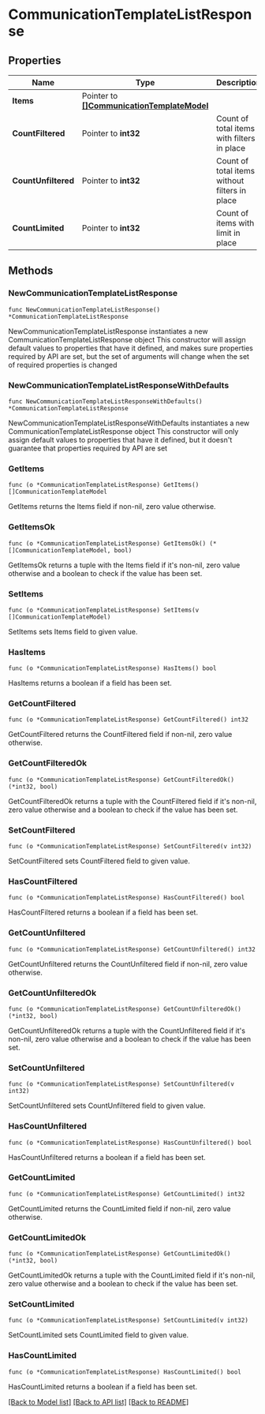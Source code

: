 # CommunicationTemplateListResponse

## Properties

Name | Type | Description | Notes
------------ | ------------- | ------------- | -------------
**Items** | Pointer to [**[]CommunicationTemplateModel**](CommunicationTemplateModel.md) |  | [optional] 
**CountFiltered** | Pointer to **int32** | Count of total items with filters in place | [optional] 
**CountUnfiltered** | Pointer to **int32** | Count of total items without filters in place | [optional] 
**CountLimited** | Pointer to **int32** | Count of items with limit in place | [optional] 

## Methods

### NewCommunicationTemplateListResponse

`func NewCommunicationTemplateListResponse() *CommunicationTemplateListResponse`

NewCommunicationTemplateListResponse instantiates a new CommunicationTemplateListResponse object
This constructor will assign default values to properties that have it defined,
and makes sure properties required by API are set, but the set of arguments
will change when the set of required properties is changed

### NewCommunicationTemplateListResponseWithDefaults

`func NewCommunicationTemplateListResponseWithDefaults() *CommunicationTemplateListResponse`

NewCommunicationTemplateListResponseWithDefaults instantiates a new CommunicationTemplateListResponse object
This constructor will only assign default values to properties that have it defined,
but it doesn't guarantee that properties required by API are set

### GetItems

`func (o *CommunicationTemplateListResponse) GetItems() []CommunicationTemplateModel`

GetItems returns the Items field if non-nil, zero value otherwise.

### GetItemsOk

`func (o *CommunicationTemplateListResponse) GetItemsOk() (*[]CommunicationTemplateModel, bool)`

GetItemsOk returns a tuple with the Items field if it's non-nil, zero value otherwise
and a boolean to check if the value has been set.

### SetItems

`func (o *CommunicationTemplateListResponse) SetItems(v []CommunicationTemplateModel)`

SetItems sets Items field to given value.

### HasItems

`func (o *CommunicationTemplateListResponse) HasItems() bool`

HasItems returns a boolean if a field has been set.

### GetCountFiltered

`func (o *CommunicationTemplateListResponse) GetCountFiltered() int32`

GetCountFiltered returns the CountFiltered field if non-nil, zero value otherwise.

### GetCountFilteredOk

`func (o *CommunicationTemplateListResponse) GetCountFilteredOk() (*int32, bool)`

GetCountFilteredOk returns a tuple with the CountFiltered field if it's non-nil, zero value otherwise
and a boolean to check if the value has been set.

### SetCountFiltered

`func (o *CommunicationTemplateListResponse) SetCountFiltered(v int32)`

SetCountFiltered sets CountFiltered field to given value.

### HasCountFiltered

`func (o *CommunicationTemplateListResponse) HasCountFiltered() bool`

HasCountFiltered returns a boolean if a field has been set.

### GetCountUnfiltered

`func (o *CommunicationTemplateListResponse) GetCountUnfiltered() int32`

GetCountUnfiltered returns the CountUnfiltered field if non-nil, zero value otherwise.

### GetCountUnfilteredOk

`func (o *CommunicationTemplateListResponse) GetCountUnfilteredOk() (*int32, bool)`

GetCountUnfilteredOk returns a tuple with the CountUnfiltered field if it's non-nil, zero value otherwise
and a boolean to check if the value has been set.

### SetCountUnfiltered

`func (o *CommunicationTemplateListResponse) SetCountUnfiltered(v int32)`

SetCountUnfiltered sets CountUnfiltered field to given value.

### HasCountUnfiltered

`func (o *CommunicationTemplateListResponse) HasCountUnfiltered() bool`

HasCountUnfiltered returns a boolean if a field has been set.

### GetCountLimited

`func (o *CommunicationTemplateListResponse) GetCountLimited() int32`

GetCountLimited returns the CountLimited field if non-nil, zero value otherwise.

### GetCountLimitedOk

`func (o *CommunicationTemplateListResponse) GetCountLimitedOk() (*int32, bool)`

GetCountLimitedOk returns a tuple with the CountLimited field if it's non-nil, zero value otherwise
and a boolean to check if the value has been set.

### SetCountLimited

`func (o *CommunicationTemplateListResponse) SetCountLimited(v int32)`

SetCountLimited sets CountLimited field to given value.

### HasCountLimited

`func (o *CommunicationTemplateListResponse) HasCountLimited() bool`

HasCountLimited returns a boolean if a field has been set.


[[Back to Model list]](../README.md#documentation-for-models) [[Back to API list]](../README.md#documentation-for-api-endpoints) [[Back to README]](../README.md)


